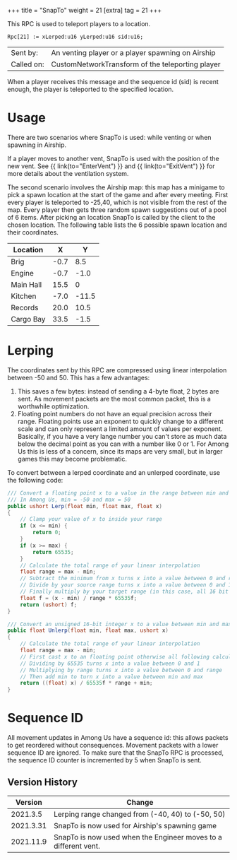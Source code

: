 +++
title = "SnapTo"
weight = 21
[extra]
tag = 21
+++

This RPC is used to teleport players to a location.

<!-- more -->

```
Rpc[21] := xLerped:u16 yLerped:u16 sid:u16;
```

|            |                                                   |
| ---------- | ------------------------------------------------- |
| Sent by:   | An venting player or a player spawning on Airship |
| Called on: | CustomNetworkTransform of the teleporting player  |

When a player receives this message and the sequence id (sid) is recent enough, the player is teleported to the specified location.

# Usage

There are two scenarios where SnapTo is used: while venting or when spawning in Airship.

If a player moves to another vent, SnapTo is used with the position of the new vent. See {{ link(to="EnterVent") }} and {{ link(to="ExitVent") }} for more details about the ventilation system.

The second scenario involves the Airship map: this map has a minigame to pick a spawn location at the start of the game and after every meeting. First every player is teleported to -25,40, which is not visible from the rest of the map. Every player then gets three random spawn suggestions out of a pool of 6 items. After picking an location SnapTo is called by the client to the chosen location. The following table lists the 6 possible spawn location and their coordinates.

| Location  | X    | Y     |
| --------- | ---- | ----- |
| Brig      | -0.7 | 8.5   |
| Engine    | -0.7 | -1.0  |
| Main Hall | 15.5 | 0     |
| Kitchen   | -7.0 | -11.5 |
| Records   | 20.0 | 10.5  |
| Cargo Bay | 33.5 | -1.5  |

# Lerping

The coordinates sent by this RPC are compressed using linear interpolation between -50 and 50. This has a few advantages:

1. This saves a few bytes: instead of sending a 4-byte float, 2 bytes are sent. As movement packets are the most common packet, this is a worthwhile optimization.
1. Floating point numbers do not have an equal precision across their range. Floating points use an exponent to quickly change to a different scale and can only represent a limited amount of values per exponent. Basically, if you have a very lange number you can't store as much data below the decimal point as you can with a number like 0 or 1. For Among Us this is less of a concern, since its maps are very small, but in larger games this may become problematic.

To convert between a lerped coordinate and an unlerped coordinate, use the following code:

```cs
/// Convert a floating point x to a value in the range between min and max
/// In Among Us, min = -50 and max = 50
public ushort Lerp(float min, float max, float x)
{
    // Clamp your value of x to inside your range
    if (x <= min) {
        return 0;
    }
    if (x >= max) {
        return 65535;
    }
    // Calculate the total range of your linear interpolation
    float range = max - min;
    // Subtract the minimum from x turns x into a value between 0 and range.
    // Divide by your source range turns x into a value between 0 and 1
    // Finally multiply by your target range (in this case, all 16 bit unsigned integers, so between 0 and 65535)
    float f = (x - min) / range * 65535f;
    return (ushort) f;
}

/// Convert an unsigned 16-bit integer x to a value between min and max
public float Unlerp(float min, float max, ushort x)
{
    // Calculate the total range of your linear interpolation
    float range = max - min;
    // First cast x to an floating point otherwise all following calculations aren't precise.
    // Dividing by 65535 turns x into a value between 0 and 1
    // Multiplying by range turns x into a value between 0 and range
    // Then add min to turn x into a value between min and max
    return ((float) x) / 65535f * range + min;
}
```

# Sequence ID

All movement updates in Among Us have a sequence id: this allows packets to get reordered without consequences. Movement packets with a lower sequence ID are ignored. To make sure that the SnapTo RPC is processed, the sequence ID counter is incremented by 5 when SnapTo is sent.

## Version History

| Version   | Change                                                          |
| --------- | --------------------------------------------------------------- |
| 2021.3.5  | Lerping range changed from (-40, 40) to (-50, 50)               |
| 2021.3.31 | SnapTo is now used for Airship's spawning game                  |
| 2021.11.9 | SnapTo is now used when the Engineer moves to a different vent. |
